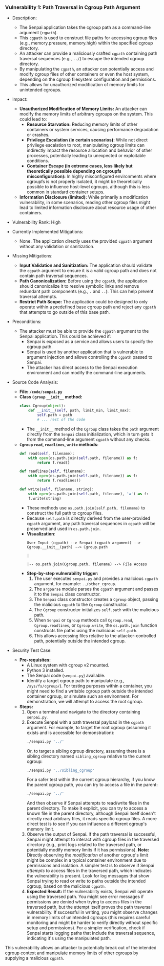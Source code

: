 ### Vulnerability 1: Path Traversal in Cgroup Path Argument

- Description:
  - The Senpai application takes the cgroup path as a command-line argument (`cgpath`).
  - This `cgpath` is used to construct file paths for accessing cgroup files (e.g., memory.pressure, memory.high) within the specified cgroup directory.
  - An attacker can provide a maliciously crafted `cgpath` containing path traversal sequences (e.g., `../`) to escape the intended cgroup directory.
  - By manipulating the `cgpath`, an attacker can potentially access and modify cgroup files of other containers or even the host system, depending on the cgroup filesystem configuration and permissions.
  - This allows for unauthorized modification of memory limits for unintended cgroups.

- Impact:
  - **Unauthorized Modification of Memory Limits:** An attacker can modify the memory limits of arbitrary cgroups on the system. This could lead to:
    - **Resource Starvation:** Reducing memory limits of other containers or system services, causing performance degradation or crashes.
    - **Privilege Escalation (in certain scenarios):** While not direct privilege escalation to root, manipulating cgroup limits can indirectly impact the resource allocation and behavior of other processes, potentially leading to unexpected or exploitable conditions.
    - **Container Escape (in extreme cases, less likely but theoretically possible depending on cgroupfs misconfiguration):** In highly misconfigured environments where cgroupfs is not properly isolated, it might be theoretically possible to influence host-level cgroups, although this is less common in standard container setups.
  - **Information Disclosure (limited):** While primarily a modification vulnerability, in some scenarios, reading other cgroup files might lead to limited information disclosure about resource usage of other containers.

- Vulnerability Rank: High

- Currently Implemented Mitigations:
  - None. The application directly uses the provided `cgpath` argument without any validation or sanitization.

- Missing Mitigations:
  - **Input Validation and Sanitization:** The application should validate the `cgpath` argument to ensure it is a valid cgroup path and does not contain path traversal sequences.
  - **Path Canonicalization:** Before using the `cgpath`, the application should canonicalize it to resolve symbolic links and remove redundant path components (e.g., `.` and `..`). This can help prevent traversal attempts.
  - **Restrict Path Scope:** The application could be designed to only operate within a predefined base cgroup path and reject any `cgpath` that attempts to go outside of this base path.

- Preconditions:
  - The attacker must be able to provide the `cgpath` argument to the Senpai application. This could be achieved if:
    - Senpai is exposed as a service and allows users to specify the cgroup path.
    - Senpai is used by another application that is vulnerable to argument injection and allows controlling the `cgpath` passed to Senpai.
    - The attacker has direct access to the Senpai execution environment and can modify the command-line arguments.

- Source Code Analysis:
  - **File: `/code/senpai.py`**
  - **Class `Cgroup` `__init__` method:**
    ```python
    class Cgroup(object):
        def __init__(self, path, limit_min, limit_max):
            self.path = path
            # ... rest of the code
    ```
    - The `__init__` method of the `Cgroup` class takes the `path` argument directly from the `Senpai` class initialization, which in turn gets it from the command-line argument `cgpath` without any checks.
  - **`Cgroup` `read`, `readlines`, `write` methods:**
    ```python
    def read(self, filename):
        with open(os.path.join(self.path, filename)) as f:
            return f.read()

    def readlines(self, filename):
        with open(os.path.join(self.path, filename)) as f:
            return f.readlines()

    def write(self, filename, string):
        with open(os.path.join(self.path, filename), 'w') as f:
        f.write(string)
    ```
    - These methods use `os.path.join(self.path, filename)` to construct the full path to cgroup files.
    - Because `self.path` is directly derived from the user-provided `cgpath` argument, any path traversal sequences in `cgpath` will be preserved and used in `os.path.join`.
    - **Visualization:**
      ```
      User Input (cgpath) --> Senpai (cgpath argument) --> Cgroup.__init__(path) --> Cgroup.path
                                                                    |
                                                                    |-- os.path.join(Cgroup.path, filename) --> File Access
      ```
    - **Step-by-step vulnerability trigger:**
      1. The user executes `senpai.py` and provides a malicious `cgpath` argument, for example: `../other_cgroup`.
      2. The `argparse` module parses the `cgpath` argument and passes it to the `Senpai` class constructor.
      3. The `Senpai` class constructor creates a `Cgroup` object, passing the malicious `cgpath` to the `Cgroup` constructor.
      4. The `Cgroup` constructor initializes `self.path` with the malicious path.
      5. When `Senpai` or `Cgroup` methods call `Cgroup.read`, `Cgroup.readlines`, or `Cgroup.write`, the `os.path.join` function constructs file paths using the malicious `self.path`.
      6. This allows accessing files relative to the attacker-controlled path, potentially outside the intended cgroup.

- Security Test Case:
  - **Pre-requisites:**
    - A Linux system with cgroup v2 mounted.
    - Python 3 installed.
    - The Senpai code (`senpai.py`) available.
    - Identify a target cgroup path to manipulate (e.g., `/sys/fs/cgroup/`). For testing purposes within a container, you might need to find a writable cgroup path outside the intended container cgroup, or simulate such an environment.  For demonstration, we will attempt to access the root cgroup.
  - **Steps:**
    1. Open a terminal and navigate to the directory containing `senpai.py`.
    2. Execute Senpai with a path traversal payload in the `cgpath` argument. For example, to target the root cgroup (assuming it exists and is accessible for demonstration):
       ```bash
       ./senpai.py '../'
       ```
       Or, to target a sibling cgroup directory, assuming there is a sibling directory named `sibling_cgroup` relative to the current cgroup:
       ```bash
       ./senpai.py '../sibling_cgroup'
       ```
       For a safer test within the current cgroup hierarchy, if you know the parent cgroup path, you can try to access a file in the parent:
       ```bash
       ./senpai.py '../'
       ```
       And then observe if Senpai attempts to read/write files in the parent directory. To make it explicit, you can try to access a known file in the parent directory, although Senpai itself doesn't directly read arbitrary files, it reads specific cgroup files.  A more direct test is to see if you can influence a different cgroup's memory limit.
    3. Observe the output of Senpai. If the path traversal is successful, Senpai might attempt to interact with cgroup files in the traversed directory (e.g., print logs related to the traversed path, or potentially modify memory limits if it has permissions).  **Note:** Directly observing the *modification* of another cgroup's limit might be complex in a typical container environment due to permissions and isolation.  A simpler test is to observe if Senpai *attempts* to access files in the traversed path, which indicates the vulnerability is present. Look for log messages that show Senpai trying to read or write to paths outside the intended cgroup, based on the malicious `cgpath`.
    4. **Expected Result:** If the vulnerability exists, Senpai will operate using the traversed path. You might see error messages if permissions are denied when trying to access files in the traversed path, but the attempt itself proves the path traversal vulnerability.  If successful in writing, you might observe changes in memory limits of unintended cgroups (this requires careful monitoring and might be harder to verify directly without specific setup and permissions).  For a simpler verification, check if Senpai starts logging paths that include the traversal sequence, indicating it's using the manipulated path.

This vulnerability allows an attacker to potentially break out of the intended cgroup context and manipulate memory limits of other cgroups by supplying a malicious `cgpath`.